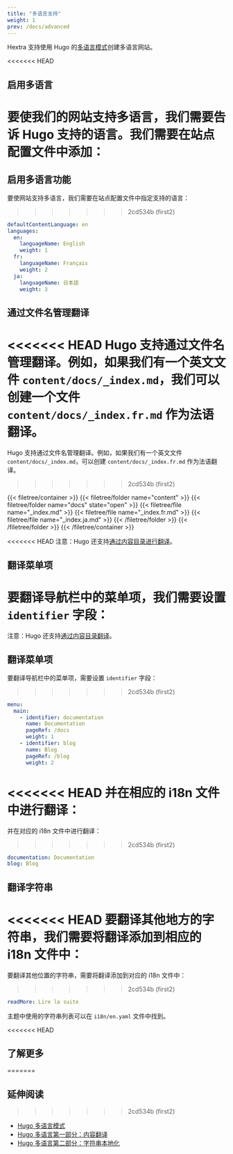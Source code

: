 ```yaml
---
title: "多语言支持"
weight: 1
prev: /docs/advanced
---
```


Hextra 支持使用 Hugo 的[多语言模式](https://gohugo.io/content-management/multilingual/)创建多语言网站。

<!--more-->

<<<<<<< HEAD
## 启用多语言

要使我们的网站支持多语言，我们需要告诉 Hugo 支持的语言。我们需要在站点配置文件中添加：
=======
## 启用多语言功能

要使网站支持多语言，我们需要在站点配置文件中指定支持的语言：
>>>>>>> 2cd534b (first2)

```yaml {filename="hugo.yaml"}
defaultContentLanguage: en
languages:
  en:
    languageName: English
    weight: 1
  fr:
    languageName: Français
    weight: 2
  ja:
    languageName: 日本語
    weight: 3
```

## 通过文件名管理翻译

<<<<<<< HEAD
Hugo 支持通过文件名管理翻译。例如，如果我们有一个英文文件 `content/docs/_index.md`，我们可以创建一个文件 `content/docs/_index.fr.md` 作为法语翻译。
=======
Hugo 支持通过文件名管理翻译。例如，如果我们有一个英文文件 `content/docs/_index.md`，可以创建 `content/docs/_index.fr.md` 作为法语翻译。
>>>>>>> 2cd534b (first2)

{{< filetree/container >}}
  {{< filetree/folder name="content" >}}
    {{< filetree/folder name="docs" state="open" >}}
      {{< filetree/file name="_index.md" >}}
      {{< filetree/file name="_index.fr.md" >}}
      {{< filetree/file name="_index.ja.md" >}}
    {{< /filetree/folder >}}
  {{< /filetree/folder >}}
{{< /filetree/container >}}

<<<<<<< HEAD
注意：Hugo 还支持[通过内容目录进行翻译](https://gohugo.io/content-management/multilingual/#translation-by-content-directory)。

## 翻译菜单项

要翻译导航栏中的菜单项，我们需要设置 `identifier` 字段：
=======
注意：Hugo 还支持[通过内容目录翻译](https://gohugo.io/content-management/multilingual/#translation-by-content-directory)。

## 翻译菜单项

要翻译导航栏中的菜单项，需要设置 `identifier` 字段：
>>>>>>> 2cd534b (first2)

```yaml {filename="hugo.yaml"}
menu:
  main:
    - identifier: documentation
      name: Documentation
      pageRef: /docs
      weight: 1
    - identifier: blog
      name: Blog
      pageRef: /blog
      weight: 2
```

<<<<<<< HEAD
并在相应的 i18n 文件中进行翻译：
=======
并在对应的 i18n 文件中进行翻译：
>>>>>>> 2cd534b (first2)

```yaml {filename="i18n/fr.yaml"}
documentation: Documentation
blog: Blog
```

## 翻译字符串

<<<<<<< HEAD
要翻译其他地方的字符串，我们需要将翻译添加到相应的 i18n 文件中：
=======
要翻译其他位置的字符串，需要将翻译添加到对应的 i18n 文件中：
>>>>>>> 2cd534b (first2)

```yaml {filename="i18n/fr.yaml"}
readMore: Lire la suite
```

主题中使用的字符串列表可以在 `i18n/en.yaml` 文件中找到。

<<<<<<< HEAD
## 了解更多
=======
## 延伸阅读
>>>>>>> 2cd534b (first2)

- [Hugo 多语言模式](https://gohugo.io/content-management/multilingual/)
- [Hugo 多语言第一部分：内容翻译](https://www.regisphilibert.com/blog/2018/08/hugo-multilingual-part-1-managing-content-translation/)
- [Hugo 多语言第二部分：字符串本地化](https://www.regisphilibert.com/blog/2018/08/hugo-multilingual-part-2-i18n-string-localization/)